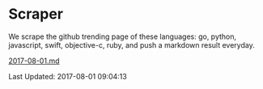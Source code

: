 # Scraper

We scrape the github trending page of these languages: go, python, javascript, swift, objective-c, ruby, and push a markdown result everyday.

[2017-08-01.md](https://github.com/henson/Scraper/blob/master/2017-08-01.md)

Last Updated: 2017-08-01 09:04:13